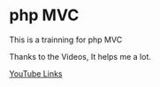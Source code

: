 # php MVC
This is a trainning for php MVC

Thanks to the Videos, It helps me a lot.

[YouTube Links](https://www.youtube.com/watch?v=uroM3CebPVg&list=PLfdtiltiRHWGXVHXX09fxXDi-DqInchFD&index=8)


